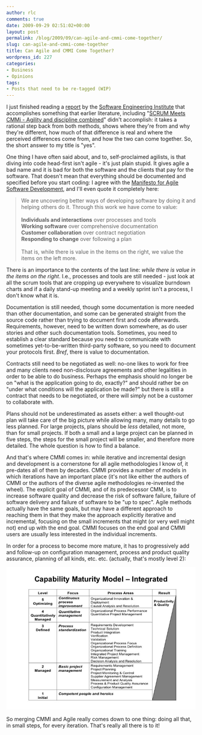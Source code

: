 ```yaml
---
author: rlc
comments: true
date: 2009-09-29 02:51:02+00:00
layout: post
permalink: /blog/2009/09/can-agile-and-cmmi-come-together/
slug: can-agile-and-cmmi-come-together
title: Can Agile and CMMI Come Together?
wordpress_id: 227
categories:
- Business
- Opinions
tags:
- Posts that need to be re-tagged (WIP)
---
```


I just finished reading a [report](http://www.sei.cmu.edu/library/abstracts/reports/08tn003.cfm) by the [Software Engineering Institute](http://www.sei.cmu.edu/) that accomplishes something that earlier literature, including "[SCRUM Meets CMMi - Agility and discipline combined](http://www.ddj.com/cpp/201202684)" didn't accomplish: it takes a rational step back from both methods, shows where they're from and why they're different, how much of that difference is real and where the perceived differences come from, and how the two can come together. So, the short answer to my title is "yes".
<!--more-->

One thing I have often said about, and to, self-proclaimed agilists, is that diving into code head-first isn't agile - it's just plain stupid. It gives agile a bad name and it is bad for both the software and the clients that pay for the software. That doesn't mean that everything should be documented and specified before you start coding: I agree with the [Manifesto for Agile Software Development](http://agilemanifesto.org), and I'll even quote it completely here:



<blockquote>We are uncovering better ways of developing software by doing it and helping others do it. Through this work we have come to value:<br/>
<br/>
<b>Individuals and interactions</b> over processes and tools<br/>
<b>Working software</b> over comprehensive documentation<br/>
<b>Customer collaboration</b> over contract negotiation<br/>
<b>Responding to change</b> over following a plan<br/>
<br/>
That is, while there is value in the items on the right, we value the items on the left more.</blockquote>



There is an importance to the contents of the last line: _while there is value in the items on the right_. I.e., processes and tools are still needed - just look at all the scrum tools that are cropping up everywhere to visualize burndown charts and if a daily stand-up meeting and a weekly sprint isn't a process, I don't know what it is.

Documentation is still needed, though some documentation is more needed than other documentation, and some can be generated straight from the source code rather than trying to document first and code afterwards. Requirements, however, need to be written down somewhere, as do user stories and other such documentation tools. Sometimes, you need to establish a clear standard because you need to communicate with sometimes yet-to-be-written third-party software, so you need to document your protocols first. _Bref_, there is value to documentation.

Contracts still need to be negotiated as well: no-one likes to work for free and many clients need non-disclosure agreements and other legalities in order to be able to do business. Perhaps the emphasis should no longer be on "what is the application going to do, exactly?" and should rather be on "under what conditions will the application be made?" but there is still a contract that needs to be negotiated, or there will simply not be a customer to collaborate with.

Plans should not be underestimated as assets either: a well thought-out plan will take care of the big picture while allowing many, many details to go less planned. For large projects, plans should be _less_ detailed, not more, than for small projects. If both a small and a large project can be planned in five steps, the steps for the small project will be smaller, and therefore more detailed. The whole question is how to find a balance.

And that's where CMMI comes in: while iterative and incremental design and development is a cornerstone for all agile methodologies I know of, it pre-dates all of them by decades. CMMI provides a number of models in which iterations have an important place (it's not like either the authors of CMMI or the authors of the diverse agile methodologies re-invented the wheel). The explicit goal of CMMI, and of its predecessor CMM, is to increase software quality and decrease the risk of software failure, failure of software delivery and failure of software to be "up to spec". Agile methods actually have the same goals, but may have a different approach to reaching them in that they make the approach explicitly iterative and incremental, focusing on the small increments that might (or very well might not) end up with the end goal. CMMI focuses on the end goal and CMMI users are usually less interested in the individual increments.

In order for a process to become more mature, it has to progressively add and follow-up on configuration management, process and product quality assurance, planning of all kinds, etc. etc. (actually, that's mostly level 2):

![Capability_Maturity_Model](/assets/2009/09/Capability_Maturity_Model.jpg)

So merging CMMI and Agile really comes down to one thing: doing all that, in small steps, for every iteration. That's really all there is to it!
